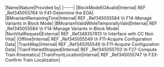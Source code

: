 ﻿

|Name|Nature|Provided by|
|-----|
|BlockModeEOAvalid|Internal| REF _Ref345055764 \h F41-Determine the EOA|
|BMvariantRemainingTime|Internal| REF _Ref345055584 \h F14-Manage Variants in Block Mode|
|BMvariantValidWhileTemporallyValid|Internal| REF _Ref345055584 \h F14-Manage Variants in Block Mode|
|NonVitalRequest|External| REF _Ref348357813 \h Interface with CC Non Vital|
|Offline|Internal| REF _Ref345055549 \h F11-Acquire Configuration Data|
|TrackMap|Internal| REF _Ref345055549 \h F11-Acquire Configuration Data|
|TrainFilteredStopped|Internal| REF _Ref345055703 \h F27-Compute Train Kinematics|
|TrainFrontLocation|Internal| REF _Ref345055747 \h F33-Confirm Train Localization|

